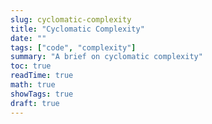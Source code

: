 ```yaml
---
slug: cyclomatic-complexity
title: "Cyclomatic Complexity"
date: ""
tags: ["code", "complexity"]
summary: "A brief on cyclomatic complexity"
toc: true
readTime: true
math: true
showTags: true
draft: true
---
```

